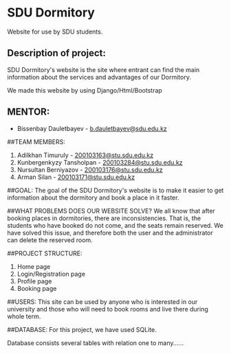 # SDU Dormitory
Website for use by SDU students.
## Description of project:
SDU Dormitory's website is the site where entrant can find the main information 
about the services and advantages of our Dormitory. 

We made this website by using Django/Html/Bootstrap

## MENTOR:
- Bissenbay Dauletbayev - b.dauletbayev@sdu.edu.kz

##TEAM MEMBERS: 
1) Adilkhan Timuruly - 200103163@stu.sdu.edu.kz
2) Kunbergenkyzy Tansholpan - 200103284@stu.sdu.edu.kz
3) Nursultan Berniyazov - 200103176@stu.sdu.edu.kz
4) Arman Silan - 200103171@stu.sdu.edu.kz

##GOAL:
The goal of the SDU Dormitory's website is to make it easier to get information 
about the dormitory and book a place in it faster.

##WHAT PROBLEMS DOES OUR WEBSITE SOLVE?
We all know that after booking places in dormitories, there are inconsistencies. 
That is, the students who have booked do not come, and the seats remain reserved. 
We have solved this issue, and therefore both the user and the administrator 
can delete the reserved room.

##PROJECT STRUCTURE:
1) Home page
2) Login/Registration page
3) Profile page
4) Booking page

##USERS:
This site can be used by anyone who is interested in our university and those who
will need to book rooms and live there during whole term.

##DATABASE:
For this project, we have used SQLite.

Database consists several tables with relation one to many......
